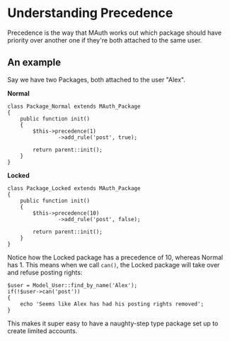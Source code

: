 # Understanding Precedence

Precedence is the way that MAuth works out which package should have priority over another one if they're both attached to the same user.

## An example

Say we have two Packages, both attached to the user "Alex".

**Normal**

	class Package_Normal extends MAuth_Package
	{
		public function init()
		{
			$this->precedence(1)
					->add_rule('post', true);
			
			return parent::init();
		}
	}
	
**Locked**

	class Package_Locked extends MAuth_Package
	{
		public function init()
		{
			$this->precedence(10)
					->add_rule('post', false);
			
			return parent::init();
		}
	}
	
Notice how the Locked package has a precedence of 10, whereas Normal has 1. This means when we call <code>can()</code>, the Locked package will take over and refuse posting rights:

	$user = Model_User::find_by_name('Alex');
	if(!$user->can('post'))
	{
		echo 'Seems like Alex has had his posting rights removed';
	}
	
This makes it super easy to have a naughty-step type package set up to create limited accounts.